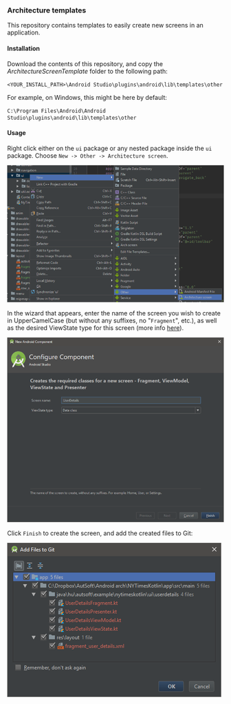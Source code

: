 ### Architecture templates

This repository contains templates to easily create new screens in an application.

#### Installation

Download the contents of this repository, and copy the *ArchitectureScreenTemplate* folder to the following path:

```
<YOUR_INSTALL_PATH>\Android Studio\plugins\android\lib\templates\other
```

For example, on Windows, this might be here by default:

```
C:\Program Files\Android\Android Studio\plugins\android\lib\templates\other
```

#### Usage

Right click either on the `ui` package or any nested package inside the `ui` package. Choose `New -> Other -> Architecture screen`.

![](/images/create_new.PNG)

In the wizard that appears, enter the name of the screen you wish to create in UpperCamelCase (but without any suffixes, no "`Fragment`", etc.), as well as the desired ViewState type for this screen (more info [here](https://gitlab.autsoft.hu/android-architecture/android-arch-kotlin#view-states)).

![](/images/wizard.PNG)

Click `Finish` to create the screen, and add the created files to Git:

![](/images/result.PNG)

